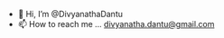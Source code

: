 - 👋 Hi, I’m @DivyanathaDantu
- 📫 How to reach me ... divyanatha.dantu@gmail.com

<!---
DivyanathaDantu/DivyanathaDantu is a ✨ special ✨ repository because its `README.md` (this file) appears on your GitHub profile.
You can click the Preview link to take a look at your changes.
--->
